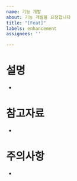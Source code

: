 ```yaml
---
name: 기능 개발
about: 기능 개발을 요청합니다
title: "[Feat]"
labels: enhancement
assignees: ''

---
```


# 설명
* 

# 참고자료
* 

# 주의사항
* 